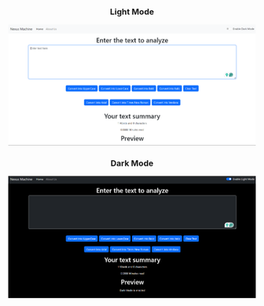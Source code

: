 
<div align="center">
<h3>Light Mode</h3>

<img src="b.png" width="900">
<h3>Dark Mode</h3>
<img src="a.png" width="900">



</div>
